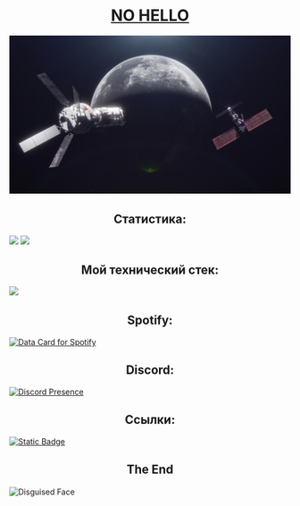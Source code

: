 <h1 align="center"><a href="https://www.nohello.net">NO HELLO</a></h1>

<img src="static/hubble_mcg_potw.jpg"/>
<h2 align="center">Статистика:</h2>
<img height=200 aling="center" src="https://github-readme-stats.vercel.app/api?username=macxc-js&theme=nord&locale=ru&show_icons=true&border_radius=5.5&">
<img height=200 aling="center" src="https://github-readme-stats.vercel.app/api/top-langs?username=macxc-js&theme=nord&locale=ru&show_icons=true&border_radius=5.5&size_weight=0.5&count_weight=0.5&langs_count=20">

<h2 align="center">Мой технический стек:</h2>
                                  
<img height=109 aling="center" src="https://skillicons.dev/icons?i=obsidian,md,materialui,js,html,css"/>

<h2 align="center">Spotify:</h2>

<a href="https://data-card-for-spotify.herokuapp.com/card?user_id=31wl35pghmdlf6nrllhnhebibkwu">
  <img src="https://data-card-for-spotify.herokuapp.com/api/card?user_id=31wl35pghmdlf6nrllhnhebibkwu&show_border=true&hide_top_tracks=true&hide_title=true&limit=10" alt="Data Card for Spotify">
</a>
<h2 align="center">Discord:</h2>

[![Discord Presence](https://lanyard.cnrad.dev/api/1292500999264665656?idleMessage=Hello%20World&hideSpotify=false)](https://discord.com/users/1292500999264665656)

<h2 align="center">Ссылки:</h2>
<a href="https://elemsocial.com/e/BrawlStars"> <img alt="Static Badge" src="https://img.shields.io/badge/elemsocial-lol?style=for-the-badge&color=333&link=https%3A%2F%2Felemsocial.com%2Fe%2FBrawlStars"> </a>


<h2 align="center">The End</h2>

<img align="center" src="https://raw.githubusercontent.com/Tarikul-Islam-Anik/Telegram-Animated-Emojis/main/Smileys/Disguised%20Face.webp" alt="Disguised Face" width="200" height="200" />
